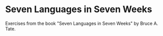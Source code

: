 # Seven Languages in Seven Weeks

Exercises from the book "Seven Languages in Seven Weeks" by Bruce A. Tate.
